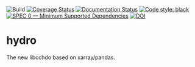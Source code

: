 ![Build](https://github.com/cchdo/hydro/workflows/Build/badge.svg)
[![Coverage Status](https://coveralls.io/repos/github/cchdo/hydro/badge.svg)](https://coveralls.io/github/cchdo/hydro)
[![Documentation Status](https://readthedocs.org/projects/hydro/badge/?version=latest)](https://hydro.readthedocs.io/en/latest/?badge=latest)
[![Code style: black](https://img.shields.io/badge/code%20style-black-000000.svg)](https://github.com/ambv/black)
[![SPEC 0 — Minimum Supported Dependencies](https://img.shields.io/badge/SPEC-0-green?labelColor=%23004811&color=%235CA038)](https://scientific-python.org/specs/spec-0000/)
[![DOI](https://zenodo.org/badge/149519611.svg)](https://zenodo.org/doi/10.5281/zenodo.10858970)


hydro
=====
The new libcchdo based on xarray/pandas.
